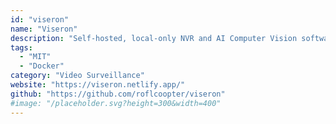 ```yaml
---
id: "viseron"
name: "Viseron"
description: "Self-hosted, local-only NVR and AI Computer Vision software. With features such as object detection, motion detection, face recognition and more, it gives you the power to keep an eye on your home, office or any other place you want to monitor."
tags:
  - "MIT"
  - "Docker"
category: "Video Surveillance"
website: "https://viseron.netlify.app/"
github: "https://github.com/roflcoopter/viseron"
#image: "/placeholder.svg?height=300&width=400"
---
```


